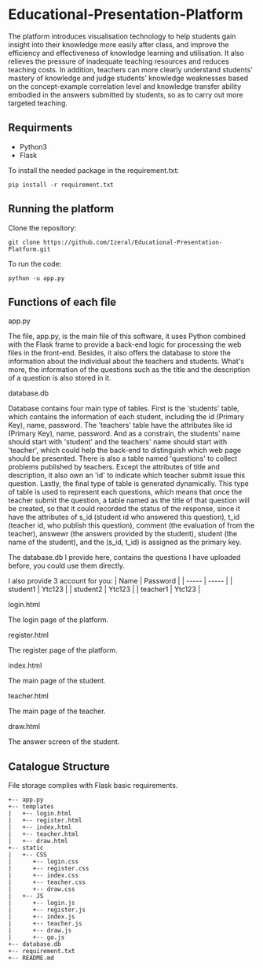 # Educational-Presentation-Platform
The platform introduces visualisation technology to help students gain insight into their knowledge more easily after class, and improve the efficiency and effectiveness of knowledge learning and utilisation. It also relieves the pressure of inadequate teaching resources and reduces teaching costs. In addition, teachers can more clearly understand students' mastery of knowledge and judge students' knowledge weaknesses based on the concept-example correlation level and knowledge transfer ability embodied in the answers submitted by students, so as to carry out more targeted teaching.

## Requirments
* Python3
* Flask

To install the needed package in the requirement.txt:
```
pip install -r requirement.txt
```
## Running the platform
Clone the repository:
```
git clone https://github.com/Izeral/Educational-Presentation-Platform.git
```
To run the code:
```
python -u app.py
```
## Functions of each file  
app.py

The file, app.py, is the main file of this software, it uses Python combined with the Flask frame to provide a back-end logic for processing the web files in the front-end.
Besides, it also offers the database to store the information about the individual about the teachers and students. What's more, the information of the questions such as the title and the description of a question is also stored in it.

database.db

Database contains four main type of tables. First is the 'students' table, which contains the information of each student, including the id (Primary Key), name, password. The 'teachers' table have the attributes like id (Primary Key), name, password. And as a constrain, the students' name should start with 'student' and the teachers' name should start with 'teacher', which could help the back-end to distinguish which web page should be presented. There is also a table named 'questions' to collect problems published by teachers. Except the attributes of title and description, it also own an 'id' to indicate which teacher submit issue this question. Lastly, the final type of table is generated dynamically. This type of table is used to represent each questions, which means that once the teacher submit the question, a table named as the title of that question will be created, so that it could recorded the status of the response, since it have the attributes of s_id (student id who answered this question), t_id (teacher id, who publish this question), comment (the evaluation of from the teacher), answewr (the answers provided by the student), student (the name of the student), and the (s_id, t_id) is assigned as the primary key.

The database.db I provide here, contains the questions I have uploaded before, you could use them directly.

I also provide 3 account for you:
| Name | Password |
| ----- | -----    |
|  student1  |  Ytc123  |
|  student2  |  Ytc123  |
|  teacher1  |  Ytc123  |

login.html

The login page of the platform.

register.html

The register page of the platform.

index.html

The main page of the student.

teacher.html

The main page of the teacher.

draw.html

The answer screen of the student.
## Catalogue Structure  
File storage complies with Flask basic requirements.
```
+-- app.py
+-- templates
|   +-- login.html
|   +-- register.html
|   +-- index.html
|   +-- teacher.html
|   +-- draw.html
+-- static
|   +-- CSS
|      +-- login.css
|      +-- register.css
|      +-- index.css
|      +-- teacher.css
|      +-- draw.css
|   +-- JS
|      +-- login.js
|      +-- register.js
|      +-- index.js
|      +-- teacher.js
|      +-- draw.js
|      +-- go.js
+-- database.db
+-- requirement.txt
+-- README.md
```
